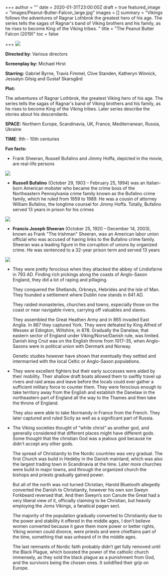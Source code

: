 +++
author = ""
date = 2020-01-31T23:00:00Z
draft = true
featured_image = "images/Peanut-Butter-Falcon_large.jpg"
images = []
summary = "Vikings follows the adventures of Ragnar Lothbrok the greatest hero of his age. The series tells the sagas of Ragnar's band of Viking brothers and his family, as he rises to become King of the Viking tribes. "
title = "The Peanut Butter Falcon (2019)"
toc = false

+++
![](/images/Vikings_small.jpg)

**Directed by**:         Various directors

**Screenplay by:**     Michael Hirst

**Starring:**              Gabriel Byrne, Travis Fimmel, Clive Standen, Katheryn Winnick, Jessalyn Gilsig and Gustaf Skarsgård

**Plot:**

The adventures of Ragnar Lothbrok, the greatest Viking hero of his age. The series tells the sagas of Ragnar's band of Viking brothers and his family, as he rises to become King of the Viking tribes. Later series describe the stories about his descendants.

**SPACE:** Northern Europe, Scandinavia, UK, France, Mediterranean, Russia, Ukraine

**TIME**: 9th - 10th centuries

**Fun facts:**

* Frank Sheeran, Russell Bufalino and Jimmy Hoffa, depicted in the movie, are real-life persons

![](/images/JoePesci-RussellBufalino.jpg)

* **Russell Bufalino** (October 29, 1903 – February 25, 1994) was an Italian-born American mobster who became the crime boss of the Northeastern Pennsylvania crime family known as the Bufalino crime family, which he ruled from 1959 to 1989. He was a cousin of attorney William Bufalino, the longtime counsel for Jimmy Hoffa. Totally, Bufalino served 13 years in prison for his crimes

![](/images/FrankSheeran-RobertDeNiro.jpg)

* **Francis Joseph Sheeran** (October 25, 1920 – December 14, 2003), known as Frank "The Irishman" Sheeran, was an American labor union official who was accused of having links to the Bufalino crime family. Sheeran was a leading figure in the corruption of unions by organized crime. He was sentenced to a 32-year prison term and served 13 years

![](/images/JimmyHoffa-AlPacino.jpg)

* They were pretty ferocious when they attacked the abbey of Lindisfarne in 793 AD. Finding rich pickings along the coasts of Anglo-Saxon England, they did a lot of raping and pillaging.

  They conquered the Shetlands, Orkneys, Hebrides and the Isle of Man. They founded a settlement where Dublin now stands in 841 AD.

  They raided monasteries, churches and towns, especially those on the coast or near navigable rivers, carrying off valuables and slaves.

  They assembled the Great Heathen Army and in 865 invaded East Anglia. In 867 they captured York. They were defeated by King Alfred of Wessex at Edington, Wiltshire, in 878. Gradually the Danelaw, that eastern sector of England under Viking/Norse/Danish rule, was limited.  Danish king Cnut was on the English throne from 1017–35, when Anglo-Saxons were in political union with Denmark and Norway.

  Genetic studies however have shown that eventually they settled and intermarried with the local Celtic or Anglo-Saxon populations.
* They were excellent fighters but their early successes were aided by their mobility. Their shallow draft boats allowed them to swiftly travel up rivers and raid areas and leave before the locals could ever gather a sufficient military force to counter them. They were ferocious enough to take territory away from the English and establish the Danelaw in the northeastern part of England all the way to the Thames and then take the throne of England.

  They also were able to take Normandy in France from the French. They later captured and ruled Sicily as well as a significant part of Russia.
* The Viking societies thought of “white christ” as another god, and generally considered that different places might have different gods. Some thought that the christian God was a jealous god because he didn’t accept any other gods.

  The spread of Christianity to the Nordic countries was very gradual. The first Church was build in Hedeby in the Danish mainland, which was also the largest trading town in Scandinavia at the time. Later more churches were build in major towns, and through the organized church the bishops and priests gradually gained power.

  But all of the north was not turned Christian, Harold Bluetooth allegedly converted the Danish to Christianity, however his own son Sweyn Forkbeard reversed that. And then Sweyn’s son Canute the Great had a very liberal view of it, officially claiming to be Christian, but heavily employing the Joms Vikings, a fanatical pagan sect.

  The majority of the population gradually converted to Christianity due to the power and stability it offered in the middle ages, I don’t believe women converted because it gave them more power or better rights, Viking women could divorce, were priests and were chieftains part of the time, something that was unheard of in the middle ages.

  The last remnants of Nordic faith probably didn’t get fully removed until the Black Plague, which boosted the power of the catholic church immensely, as they sold the black plague as a punishment from God, and the survivors being the chosen ones. It solidified their grip on Europe.